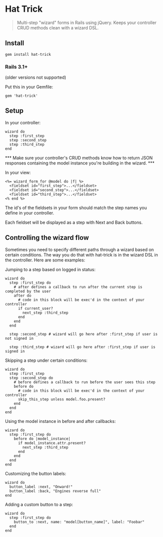 # Hat Trick

> Multi-step "wizard" forms in Rails using jQuery. Keeps your controller CRUD
> methods clean with a wizard DSL.

## Install
    gem install hat-trick

### Rails 3.1+
(older versions not supported)

Put this in your Gemfile:

    gem 'hat-trick'

## Setup
In your controller:

    wizard do
      step :first_step
      step :second_step
      step :third_step
    end

*** Make sure your controller's CRUD methods know how to return JSON responses
containing the model instance you're building in the wizard. ***

In your view:

    <%= wizard_form_for @model do |f| %>
      <fieldset id="first_step">...</fieldset>
      <fieldset id="second_step">...</fieldset>
      <fieldset id="third_step">...</fieldset>
    <% end %>

The id's of the fieldsets in your form should match the step names you define in your controller.

Each fieldset will be displayed as a step with Next and Back buttons.

## Controlling the wizard flow
Sometimes you need to specify different paths through a wizard based on certain conditions. The way you do that with hat-trick is in the wizard DSL in the controller. Here are some examples:

Jumping to a step based on logged in status:

    wizard do
      step :first_step do
        # after defines a callback to run after the current step is completed by the user
        after do
          # code in this block will be exec'd in the context of your controller
          if current_user?
            next_step :third_step
          end
        end
      end

      step :second_step # wizard will go here after :first_step if user is not signed in

      step :third_step # wizard will go here after :first_step if user is signed in

Skipping a step under certain conditions:

    wizard do
      step :first_step
      step :second_step do
        # before defines a callback to run before the user sees this step
        before do
          # code in this block will be exec'd in the context of your controller
          skip_this_step unless model.foo.present?
        end
      end
    end

Using the model instance in before and after callbacks:

    wizard do
      step :first_step do
        before do |model_instance|
          if model_instance.attr.present?
            next_step :third_step
          end
        end
      end
    end

Customizing the button labels:

    wizard do
      button_label :next, "Onward!"
      button_label :back, "Engines reverse full"
    end

Adding a custom button to a step:

    wizard do
      step :first_step do
        button_to :next, name: "model[button_name]", label: "Foobar"
      end
    end
